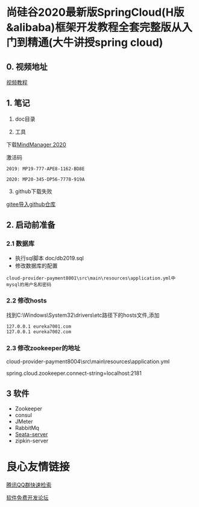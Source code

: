 # 尚硅谷2020最新版SpringCloud(H版&alibaba)框架开发教程全套完整版从入门到精通(大牛讲授spring cloud)

## 0. 视频地址

[视频教程](http://u.720life.cn/g/0b2e9c050c16e17e2de17da38fe221e14e891e7f464d808a8bfeaa8b64b73a970e8cf176e09087dbf76a0607292676a0) 

## 1. 笔记
1) doc目录

2) 工具

下载[MindManager 2020](http://u.720life.cn/g/5e614f17fdc975f12cbdb81fec0cbe7b06ce871987736d47787478df92a5b82d9f90198e2213f7d62bdfaea039c4721c02300b3c8a4711ef1a55c1a2d979774a7db714c149db35061d8e06962ba38b682b7d06fe87022e47c8c078f912fc2225) 

激活码
```text
2019: MP19-777-APE8-1162-BD8E

2020: MP20-345-DP56-7778-919A
```

3) github下载失败

[gitee导入github仓库](http://u.720life.cn/g/2e71d0f0a5c601172267ba20d3a43c6e1edbdc1f0b955db0bfc1deeb1cc0e82f85e9d4563c2e694621c0b2148e944e3d) 

## 2. 启动前准备
### 2.1 数据库
* 执行sql脚本 doc/db2019.sql
* 修改数据库的配置

```text
cloud-provider-payment8001\src\main\resources\application.yml中
mysql的用户名和密码
```

### 2.2 修改hosts
找到C:\Windows\System32\drivers\etc路径下的hosts文件,添加

```text
127.0.0.1 eureka7001.com
127.0.0.1 eureka7002.com
```
### 2.3 修改zookeeper的地址

cloud-provider-payment8004\src\main\resources\application.yml

spring.cloud.zookeeper.connect-string=localhost:2181

## 3 软件
* Zookeeper
* consul
* JMeter
* RabbitMq
* [Seata-server](http://u.720life.cn/g/54145d0471d91890860f7f8463c03046f64df6c70b66ea8fb38015aacfcceca0d1c44d7cd2fab38c937e048e32531859583f2a894e3876e480c5605e2c3d1ec0bb9846a5df6f7dc07fd416751ca09a61) 
* zipkin-server



 # 良心友情链接

[腾讯QQ群快速检索](http://u.720life.cn/s/8cf73f7c)

[软件免费开发论坛](http://u.720life.cn/s/bbb01dc0)